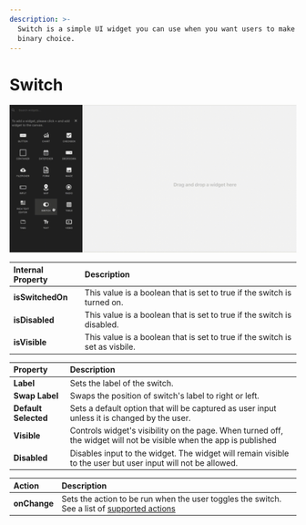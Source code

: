 ```yaml
---
description: >-
  Switch is a simple UI widget you can use when you want users to make a
  binary choice.
---
```


# Switch

![Click to expand](../.gitbook/assets/switch.gif)

| Internal Property | Description |
| :--- | :--- |
| **isSwitchedOn** | This value is a boolean that is set to true if the switch is turned on.  |
| **isDisabled** | This value is a boolean that is set to true if the switch is disabled.  |
| **isVisible** | This value is a boolean that is set to true if the switch is set as visbile.  |

| Property | Description |
| :--- | :--- |
| **Label** | Sets the label of the switch. |
| **Swap Label** | Swaps the position of switch's label to right or left. |
| **Default Selected** | Sets a default option that will be captured as user input unless it is changed by the user. |
| **Visible** | Controls widget's visibility on the page. When turned off, the widget will not be visible when the app is published  |
| **Disabled** | Disables input to the widget. The widget will remain visible to the user but user input will not be allowed.  |

| Action | Description |
| :--- | :--- |
| **onChange** | Sets the action to be run when the user toggles the switch. See a list of [supported actions](../core-concepts/writing-code/appsmith-framework.md) |

